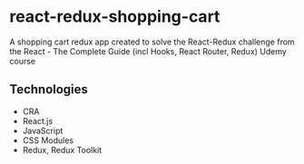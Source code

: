 # react-redux-shopping-cart
A shopping cart redux app created to solve the React-Redux challenge from the  React - The Complete Guide (incl Hooks, React Router, Redux) Udemy course

## Technologies
- CRA
- React.js
- JavaScript
- CSS Modules
- Redux, Redux Toolkit
